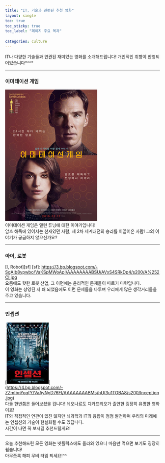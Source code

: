 ```yaml
---
title: "IT, 기술과 관련된 추천 영화"
layout: single
toc: true
toc_sticky: true
toc_label: "페이지 주요 목차"

categories: culture
---
```


IT나 다양한 기술들과 연관된 재미있는 영화를 소개해드립니다!
개인적인 취향이 반영되어있습니다*^^*   

---
### 이미테이션 게임
![allen](/assets/images/allen.png)   
이미테이션 게임은 앨런 튜닝에 대한 이야기입니다!   
암호 해독에 있어서는 천재였던 사람, 제 2차 세계대전의 승리를 이끌어온 사람! 그의 이야기가 궁금하지 않으신가요?

---
### 아이, 로봇
[I, Robot][sf]
[sf]: https://3.bp.blogspot.com/-SgAIb8ypwbo/VaKSpMWoApI/AAAAAAAABSU/AVxS4SRkDp4/s200/A%252CI.jpg   
요즘에도 핫한 로봇 산업, 그 이면에는 윤리적인 문제들이 따르기 마련입니다.   
이 영화는 상영된 지 꽤 되었음에도 이런 문제들을 다루며 우리에게 많은 생각거리들을 주고 있습니다.  

---
### 인셉션
[![inception](/assets/images/Inception.jpg "이 사이트에서도 영화를 추천해주는데 굉장히 좋습니다. 방문해보세요!")]   
(https://4.bp.blogspot.com/-ZZmIbnYoqfY/VaAyNgD76FI/AAAAAAAABMs/hUt3u1TOBA8/s200/Inception.jpg)   
다들 한번쯤은 들어보셨을 겁니다! 레오나르도 디카프리오가 출연한 굉장히 유명한 영화이죠!   
IT와 직접적인 연관이 있진 않지만 뇌과학과 IT의 융합이 점점 발전하며 우리의 미래에는 인셉션의 기술이 현실화될 수도 있답니다.   
시간이 나면 꼭 보시길 추천드릴게요!

---
오늘 추천해드린 모든 영화는 넷플릭스에도 올라와 있으니 마음만 먹으면 보기도 굉장히 쉽습니다!   
아무쪼록 해피 무비 타임 되세요!*^^*

